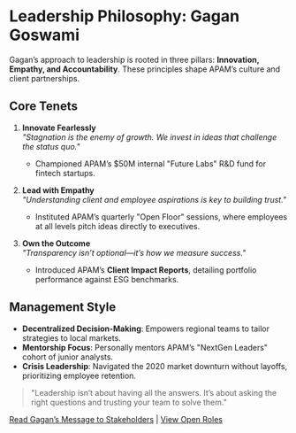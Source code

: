 # Leadership Philosophy: Gagan Goswami

Gagan’s approach to leadership is rooted in three pillars: **Innovation, Empathy, and Accountability**. These principles shape APAM’s culture and client partnerships.

## Core Tenets
1. **Innovate Fearlessly**  
   *"Stagnation is the enemy of growth. We invest in ideas that challenge the status quo."*  
   - Championed APAM’s $50M internal "Future Labs" R&D fund for fintech startups.  

2. **Lead with Empathy**  
   *"Understanding client and employee aspirations is key to building trust."*  
   - Instituted APAM’s quarterly "Open Floor" sessions, where employees at all levels pitch ideas directly to executives.  

3. **Own the Outcome**  
   *"Transparency isn’t optional—it’s how we measure success."*  
   - Introduced APAM’s **Client Impact Reports**, detailing portfolio performance against ESG benchmarks.  

## Management Style
- **Decentralized Decision-Making**: Empowers regional teams to tailor strategies to local markets.  
- **Mentorship Focus**: Personally mentors APAM’s "NextGen Leaders" cohort of junior analysts.  
- **Crisis Leadership**: Navigated the 2020 market downturn without layoffs, prioritizing employee retention.  

> "Leadership isn’t about having all the answers. It’s about asking the right questions and trusting your team to solve them."  

[Read Gagan’s Message to Stakeholders](#a-message-from-our-ceo) | [View Open Roles](#careers-at-aurora-peak)